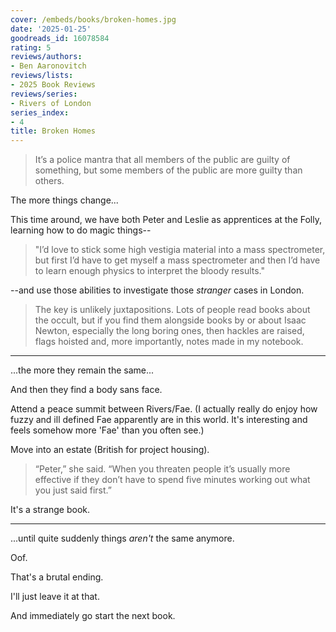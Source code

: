 ```yaml
---
cover: /embeds/books/broken-homes.jpg
date: '2025-01-25'
goodreads_id: 16078584
rating: 5
reviews/authors:
- Ben Aaronovitch
reviews/lists:
- 2025 Book Reviews
reviews/series:
- Rivers of London
series_index:
- 4
title: Broken Homes
---
```

> It’s a police mantra that all members of the public are guilty of something, but some members of the public are more guilty than others.

The more things change... 

This time around, we have both Peter and Leslie as apprentices at the Folly, learning how to do magic things--

> "I’d love to stick some high vestigia material into a mass spectrometer, but first I’d have to get myself a mass spectrometer and then I’d have to learn enough physics to interpret the bloody results."

--and use those abilities to investigate those *stranger* cases in London.

> The key is unlikely juxtapositions. Lots of people read books about the occult, but if you find them alongside books by or about Isaac Newton, especially the long boring ones, then hackles are raised, flags hoisted and, more importantly, notes made in my notebook.

---

...the more they remain the same...

And then they find a body sans face. 

Attend a peace summit between Rivers/Fae. (I actually really do enjoy how fuzzy and ill defined Fae apparently are in this world. It's interesting and feels somehow more 'Fae' than you often see.)

Move into an estate (British for project housing). 

> “Peter,” she said. “When you threaten people it’s usually more effective if they don’t have to spend five minutes working out what you just said first.”

It's a strange book. 

---

...until quite suddenly things *aren't* the same anymore. 

Oof.

That's a brutal ending. 

I'll just leave it at that. 

And immediately go start the next book. 

<!--more-->

